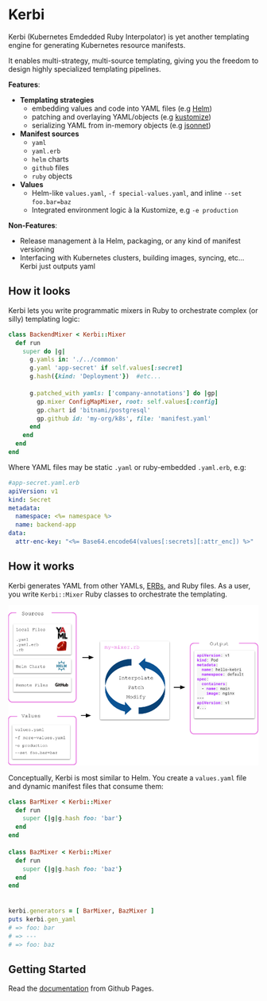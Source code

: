 
# Kerbi

Kerbi (Kubernetes Emdedded Ruby Interpolator) is yet another templating engine for 
generating Kubernetes resource manifests. 

It enables multi-strategy, multi-source templating, giving you the freedom
to design highly specialized templating pipelines.  

**Features**:
- **Templating strategies**
  - embedding values and code into YAML files (e.g [Helm](https://github.com/helm/helm))
  - patching and overlaying YAML/objects (e.g [kustomize](https://github.com/kubernetes-sigs/kustomize))
  - serializing YAML from in-memory objects (e.g [jsonnet](https://github.com/google/jsonnet))
- **Manifest sources**
  - `yaml`
  - `yaml.erb`
  - `helm` charts
  - `github` files
  - `ruby` objects
- **Values**
  - Helm-like `values.yaml`, `-f special-values.yaml`, and inline `--set foo.bar=baz`
  - Integrated environment logic à la Kustomize, e.g `-e production`

**Non-Features**:
- Release management à la Helm, packaging, or any kind of manifest versioning
- Interfacing with Kubernetes clusters, building images, syncing, etc... Kerbi just outputs yaml 

## How it looks

Kerbi lets you write programmatic mixers in Ruby to orchestrate complex (or silly) templating logic:    

```ruby
class BackendMixer < Kerbi::Mixer
  def run
    super do |g|
      g.yamls in: './../common'
      g.yaml 'app-secret' if self.values[:secret]
      g.hash({kind: 'Deployment'})  #etc...

      g.patched_with yamls: ['company-annotations'] do |gp|
        gp.mixer ConfigMapMixer, root: self.values[:config]
        gp.chart id 'bitnami/postgresql' 
        gp.github id: 'my-org/k8s', file: 'manifest.yaml'
      end
    end
  end 
end
```

Where YAML files may be static `.yaml` or ruby-embedded `.yaml.erb`, e.g: 

```yaml
#app-secret.yaml.erb
apiVersion: v1
kind: Secret
metadata:
  namespace: <%= namespace %>
  name: backend-app
data:
  attr-enc-key: "<%= Base64.encode64(values[:secrets][:attr_enc]) %>"
```

## How it works

Kerbi generates YAML from other YAMLs, [ERBs](https://www.stuartellis.name/articles/erb/), 
and Ruby files. As a user, you write `Kerbi::Mixer` Ruby classes
to orchestrate the templating.  

<p align="center">
  <img src='Kerbi-engine.png'></img>
</p>

Conceptually, Kerbi is most similar to Helm. You create a `values.yaml` file and 
dynamic manifest files that consume them:


```ruby
class BarMixer < Kerbi::Mixer
  def run
    super {|g|g.hash foo: 'bar'}
  end 
end

class BazMixer < Kerbi::Mixer
  def run
    super {|g|g.hash foo: 'baz'}
  end 
end


kerbi.generators = [ BarMixer, BazMixer ]
puts kerbi.gen_yaml 
# => foo: bar 
# => ---
# => foo: baz
```

## Getting Started

Read the [documentation](https://nectar-cs.github.io/kerbi/#/getting-started) from Github Pages.